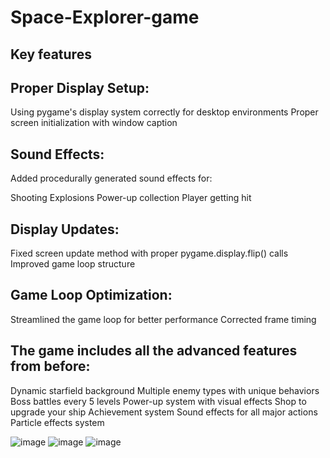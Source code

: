 # Space-Explorer-game
## Key features 

## Proper Display Setup:

Using pygame's display system correctly for desktop environments
Proper screen initialization with window caption

## Sound Effects:

Added procedurally generated sound effects for:

Shooting
Explosions
Power-up collection
Player getting hit

## Display Updates:

Fixed screen update method with proper pygame.display.flip() calls
Improved game loop structure

## Game Loop Optimization:

Streamlined the game loop for better performance
Corrected frame timing




## The game includes all the advanced features from before:

Dynamic starfield background
Multiple enemy types with unique behaviors
Boss battles every 5 levels
Power-up system with visual effects
Shop to upgrade your ship
Achievement system
Sound effects for all major actions
Particle effects system

![image](https://github.com/user-attachments/assets/c3702d9b-f1a8-4fcf-9885-e705bf0ac2b8)
![image](https://github.com/user-attachments/assets/f3cd82bc-98bd-4c71-8577-17d2fedd7c66)
![image](https://github.com/user-attachments/assets/a00fb7f6-f2a7-40ed-bc58-8895ea1f5ae1)
